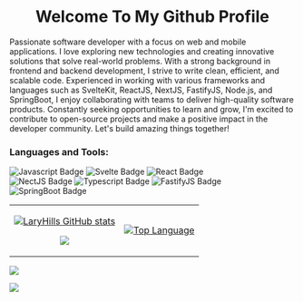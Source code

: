 <!-- - 👋 Hi, I’m @laryhills
- 👀 I’m interested in SvelteKit, React JS, Node JS , Python , PHP, GraphQL
- 🌱 I’m currently learning ReactNative, Blockchain
- 💞️ I’m looking to collaborate on Web Dev and other projects
- 📫 contact me via email - hilaryokoh@gmail.com , on facebook  -->

<h1 align="center">Welcome To My Github Profile</h1>

<p>
  Passionate software developer with a focus on web and mobile applications. I love exploring new technologies and creating innovative solutions that solve real-world problems. With a strong background in frontend and backend development, I strive to write clean, efficient, and scalable code. Experienced in working with various frameworks and languages such as SvelteKit, ReactJS, NextJS, FastifyJS,  Node.js, and SpringBoot, I enjoy collaborating with teams to deliver high-quality software products. Constantly seeking opportunities to learn and grow, I'm excited to contribute to open-source projects and make a positive impact in the developer community. Let's build amazing things together!
  </p>



<div>
 <h3>Languages and Tools:</h3>

![Javascript Badge](https://img.shields.io/badge/-Javascript-F0DB4F?style=for-the-badge&labelColor=black&logo=javascript&logoColor=F0DB4F)
![Svelte Badge](https://img.shields.io/badge/SvelteKit-FF3E00?style=for-the-badge&logo=Svelte&logoColor=white)
![React Badge](https://img.shields.io/badge/-React-61DBFB?style=for-the-badge&labelColor=black&logo=react&logoColor=61DBFB)  
![NectJS Badge](https://img.shields.io/badge/next.js-000000?style=for-the-badge&logo=nextdotjs&logoColor=white)
![Typescript Badge](https://img.shields.io/badge/-typescript-3178C6?style=for-the-badge&labelColor=black&logo=typescript&logoColor=3178C6)
![FastifyJS Badge](https://img.shields.io/badge/fastify-202020?style=for-the-badge&logo=fastify&logoColor=white)
![SpringBoot Badge](https://img.shields.io/badge/Spring_Boot-F2F4F9?style=for-the-badge&logo=spring-boot)
 



<table>
<tr>
 <td>
<p align='center'>
<a href="http://www.github.com/laryhills"><img src="https://github-readme-stats-snowy-nu.vercel.app/api?username=laryhills&theme=algolia&show_icons=true&hide_border=true" alt="LaryHills GitHub stats" /></a>
</p>
 <p align='center'>
 <a href="http://www.github.com/laryhills"><img src="https://github-readme-streak-stats-laryhills.vercel.app/?user=laryhills&stroke=facc15&background=000000&ring=facc15&fire=facc15&currStreakNum=facc15&currStreakLabel=facc15&sideNums=facc15&sideLabels=facc15&dates=facc15&hide_border=true" /></a>
 </p>



 </td>


 <td>
  <a href="https://github.com/laryhills" align="left"><img src="https://github-readme-stats-snowy-nu.vercel.app/api/top-langs/?username=laryhills&size_weight=0.5&count_weight=0.5&langs_count=12&title_color=facc15&text_color=facc15&icon_color=f97316&bg_color=000000&hide_border=true&locale=en&custom_title=Top%20%Languages" alt="Top Language" /></a>
   

 </td>
</tr>
</table>



[![](https://raw.githubusercontent.com/laryhills/github-profile-summary/master/profile-summary-card-output/github_dark/0-profile-details.svg)](https://github.com/vn7n24fzkq/github-profile-summary-cards)





<!-- [![Ashutosh's github activity graph](https://activity-graph.herokuapp.com/graph?username=lekan1&theme=react-dark)](https://github.com/ashutosh00710/github-readme-activity-graph) -->
![](./profile-3d-contrib/profile-night-green.svg)


<!-- <div align='center'>
 <h3> Profile Visit 🙈 </h3>

![visitors](https://komarev.com/ghpvc/?username=laryhills)
</div>
 -->
<!---
laryhills/laryhills is a ✨ special ✨ repository because its `README.md` (this file) appears on your GitHub profile.
You can click the Preview link to take a look at your changes.
--->
